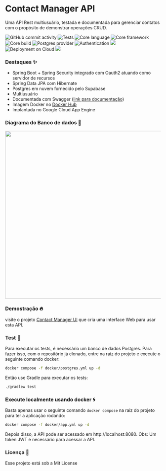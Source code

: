 # Contact Manager API

Uma API Rest multiusuário, testada e documentada para gerenciar contatos com o propósito de demonstrar operações CRUD.

![GitHub commit activity](https://img.shields.io/github/commit-activity/t/neemiassgc/contacts-manager-api)
![Tests](https://img.shields.io/badge/Tests-75-blue)
![Core language](https://img.shields.io/badge/Language-Java-blue)
![Core framework](https://img.shields.io/badge/Framework-Spring%20Boot-6DB33F?logo=spring-boot)
![Core build](https://img.shields.io/badge/Build-Gradle-02303A?logo=gradle)
![Postgres provider](https://img.shields.io/badge/Postgres-Supabase-3FCF8E?logo=supabase)
![Authentication](https://img.shields.io/badge/Authentication-Oauth2-EB5424)
<a href="https://hub.docker.com/r/k4mek/contact-manager" target="_blank">
    <img src="https://img.shields.io/badge/Container-Docker-2496ED?logo=docker"/>
</a>
![Deployment on Cloud](https://img.shields.io/badge/Deployment-Google%20Cloud-4285F4?logo=google%20cloud)
<a href="https://mythic-guild-431115-g2.uc.r.appspot.com/swagger-ui/index.html" target="_blank">
    <img src="https://img.shields.io/badge/Documentation-Swagger-85EA2D?logo=swagger"/>
</a>

### Destaques :sparkles:
* Spring Boot + Spring Security integrado com Oauth2 atuando como servidor de recursos
* Spring Data JPA com Hibernate
* Postgres em nuvem fornecido pelo Supabase
* Multiusuário
* Documentada com Swagger ([link para documentação](https://mythic-guild-431115-g2.uc.r.appspot.com/swagger-ui/index.html))
* Imagem Docker no [Docker Hub](https://hub.docker.com/r/k4mek/contact-manager)
* Implantada no Google Cloud App Engine

### Diagrama do Banco de dados :page_facing_up:
<img src="https://static-10.s3.sa-east-1.amazonaws.com/contact-manager-api/contact-manager-schema.png" width="960" height="540"/>

### Demostração :fire:
visite o projeto [Contact Manager UI](https://github.com/neemiassgc/contacts-manager-ui) que cria uma interface Web para usar esta API.

### Test :test_tube:
Para executar os tests, é necessário um banco de dados Postgres. Para fazer isso, com o repositório já clonado, entre na raiz do projeto e execute o seguinte comando docker:
```bash
docker compose -f docker/postgres.yml up -d
```
Então use Gradle para executar os tests:
```bash
./gradlew test
```

### Execute localmente usando docker :cyclone:
Basta apenas usar o seguinte comando ```docker compose``` na raiz do projeto para ter a aplicação rodando:
```bash
docker compose -f docker/app.yml up -d
```
Depois disso, a API pode ser acessado em http://localhost:8080. Obs: Um token JWT é necessário para acessar a API.

### Licença :memo:
Esse projeto está sob a Mit License
<img src="https://mythic-guild-431115-g2.uc.r.appspot.com/files/swagger-badge.svg" width="0" height="0"/>
